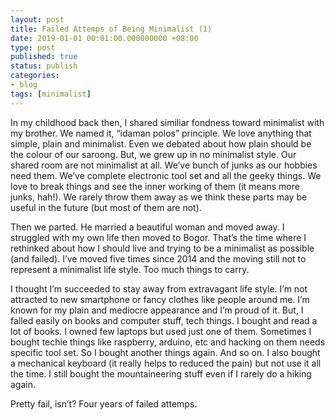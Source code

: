```yaml
---
layout: post
title: Failed Attemps of Being Minimalist (1)
date: 2019-01-01 00:01:00.000000000 +08:00
type: post
published: true
status: publish
categories:
- blog
tags: [minimalist]
---
```


In my childhood back then, I shared similiar fondness toward minimalist with my brother. We named it, “idaman polos” principle. We love anything that simple, plain and minimalist. Even we debated about how plain should be the colour of our saroong. But, we grew up in no minimalist style. Our shared room are not minimalist at all. We’ve bunch of junks as our hobbies need them. We’ve complete electronic tool set and all the geeky things. We love to break things and see the inner working of them (it means more junks, hah!). We rarely throw them away as we think these parts may be useful in the future (but most of them are not).

Then we parted. He married a beautiful woman and moved away. I struggled with my own life then moved to Bogor. That’s the time where I rethinked about how I should live and trying to be a minimalist as possible (and failed). I’ve moved five times since 2014 and the moving still not to represent a minimalist life style. Too much things to carry.

I thought I’m succeeded to stay away from extravagant life style. I’m not attracted to new smartphone or fancy clothes like people around me. I’m known for my plain and mediocre appearance and I’m proud of it. But, I falled easily on books and computer stuff, tech things. I bought and read a lot of books. I owned few laptops but used just one of them. Sometimes I bought techie things like raspberry, arduino, etc and hacking on them needs specific tool set. So I bought another things again. And so on. I also bought a mechanical keyboard (it really helps to reduced the pain) but not use it all the time. I still bought the mountaineering stuff even if I rarely do a hiking again.

Pretty fail, isn’t? Four years of failed attemps.


